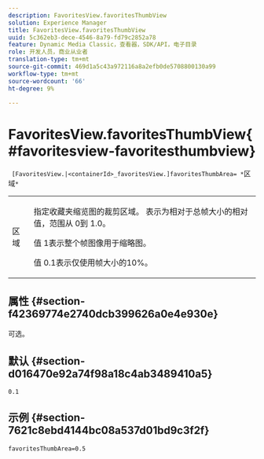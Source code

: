 ```yaml
---
description: FavoritesView.favoritesThumbView
solution: Experience Manager
title: FavoritesView.favoritesThumbView
uuid: 5c362eb3-dece-4546-8a79-fd79c2852a78
feature: Dynamic Media Classic，查看器，SDK/API，电子目录
role: 开发人员，商业从业者
translation-type: tm+mt
source-git-commit: 469d1a5c43a972116a8a2efb0de5708800130a99
workflow-type: tm+mt
source-wordcount: '66'
ht-degree: 9%

---
```



# FavoritesView.favoritesThumbView{#favoritesview-favoritesthumbview}

` [FavoritesView.|<containerId>_favoritesView.]favoritesThumbArea= *`区域`*`

<table id="table_2B109D2F91E64B5382B31921C3780FA5"> 
 <tbody> 
  <tr> 
   <td colname="col1"> <p><span class="codeph"><span class="varname"> 区域</span></span> </p> </td> 
   <td colname="col2"> <p> 指定收藏夹缩览图的裁剪区域。 表示为相对于总帧大小的相对值，范围从<span class="codeph"> 0</span>到<span class="codeph"> 1.0</span>。 </p> <p>值<span class="codeph"> 1</span>表示整个帧图像用于缩略图。 </p> <p>值<span class="codeph"> 0.1</span>表示仅使用帧大小的10%。 </p> </td> 
  </tr> 
 </tbody> 
</table>

## 属性 {#section-f42369774e2740dcb399626a0e4e930e}

可选。

## 默认 {#section-d016470e92a74f98a18c4ab3489410a5}

`0.1`

## 示例 {#section-7621c8ebd4144bc08a537d01bd9c3f2f}

`favoritesThumbArea=0.5`

